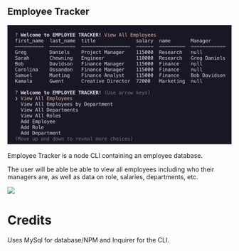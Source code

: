 ## Employee Tracker

<img src="https://raw.githubusercontent.com/csbryant/EmployeeTracker/master/assets/images/ET.png" />

Employee Tracker is a node CLI containing an employee database.

The user will be able be able to view all employees including who their managers are, as well as data on role, salaries, departments, etc.

<img src="https://github.com/csbryant/EmployeeTracker/blob/master/assets/images/Untitled_%20Sep%2023,%202020%202_24%20PM.gif?raw=true" />


# Credits

Uses MySql for database/NPM and Inquirer for the CLI.
